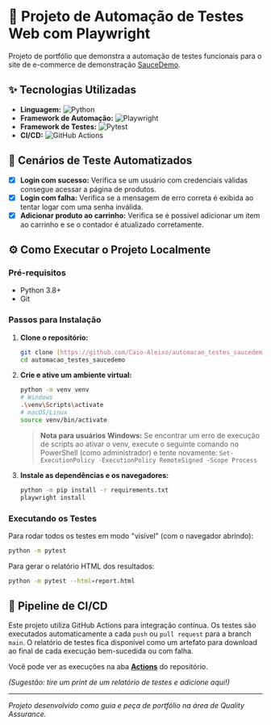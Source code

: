 # 🤖 Projeto de Automação de Testes Web com Playwright

Projeto de portfólio que demonstra a automação de testes funcionais para o site de e-commerce de demonstração [SauceDemo](https://www.saucedemo.com/).

## ✨ Tecnologias Utilizadas

* **Linguagem:** ![Python](https://img.shields.io/badge/Python-3776AB?style=for-the-badge&logo=python&logoColor=white)
* **Framework de Automação:** ![Playwright](https://img.shields.io/badge/Playwright-2EAD33?style=for-the-badge&logo=playwright&logoColor=white)
* **Framework de Testes:** ![Pytest](https://img.shields.io/badge/Pytest-0A9EDC?style=for-the-badge&logo=pytest&logoColor=white)
* **CI/CD:** ![GitHub Actions](https://img.shields.io/badge/GitHub_Actions-2088FF?style=for-the-badge&logo=github-actions&logoColor=white)

## 🧪 Cenários de Teste Automatizados

-   [x] **Login com sucesso:** Verifica se um usuário com credenciais válidas consegue acessar a página de produtos.
-   [x] **Login com falha:** Verifica se a mensagem de erro correta é exibida ao tentar logar com uma senha inválida.
-   [x] **Adicionar produto ao carrinho:** Verifica se é possível adicionar um item ao carrinho e se o contador é atualizado corretamente.

## ⚙️ Como Executar o Projeto Localmente

### Pré-requisitos
* Python 3.8+
* Git

### Passos para Instalação

1.  **Clone o repositório:**
    ```bash
    git clone [https://github.com/Caio-Aleixo/automacao_testes_saucedemo.git](https://github.com/Caio-Aleixo/automacao_testes_saucedemo.git)
    cd automacao_testes_saucedemo
    ```

2.  **Crie e ative um ambiente virtual:**
    ```bash
    python -m venv venv
    # Windows
    .\venv\Scripts\activate
    # macOS/Linux
    source venv/bin/activate
    ```
    > **Nota para usuários Windows:** Se encontrar um erro de execução de scripts ao ativar o venv, execute o seguinte comando no PowerShell (como administrador) e tente novamente:
    > `Set-ExecutionPolicy -ExecutionPolicy RemoteSigned -Scope Process`

3.  **Instale as dependências e os navegadores:**
    ```bash
    python -m pip install -r requirements.txt
    playwright install
    ```

### Executando os Testes

Para rodar todos os testes em modo "visível" (com o navegador abrindo):
```bash
python -m pytest
```

Para gerar o relatório HTML dos resultados:
```bash
python -m pytest --html=report.html
```

## 🚀 Pipeline de CI/CD

Este projeto utiliza GitHub Actions para integração contínua. Os testes são executados automaticamente a cada `push` ou `pull request` para a branch `main`. O relatório de testes fica disponível como um artefato para download ao final de cada execução bem-sucedida ou com falha.

Você pode ver as execuções na aba **[Actions](https://github.com/Caio-Aleixo/automacao_testes_saucedemo/actions)** do repositório.

*(Sugestão: tire um print de um relatório de testes e adicione aqui!)*

---

*Projeto desenvolvido como guia e peça de portfólio na área de Quality Assurance.*

